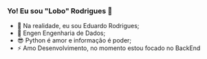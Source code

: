  ### Yo! Eu sou "Lobo" Rodrigues 🐺

- 🐺 Na realidade, eu sou Eduardo Rodrigues;
- 🔭 Engen Engenharia de Dados;
- 😎 Python é amor e informação é poder;
- ⚡ Amo Desenvolvimento, no momento estou focado no BackEnd
